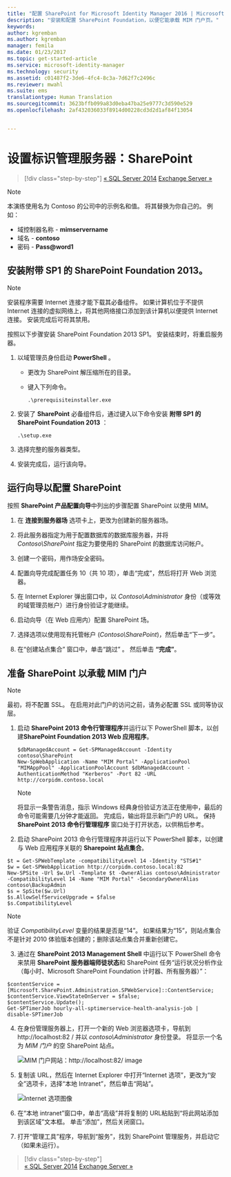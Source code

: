 ```yaml
---
title: "配置 SharePoint for Microsoft Identity Manager 2016 | Microsoft Docs"
description: "安装和配置 SharePoint Foundation，以便它能承载 MIM 门户页。"
keywords: 
author: kgremban
ms.author: kgremban
manager: femila
ms.date: 01/23/2017
ms.topic: get-started-article
ms.service: microsoft-identity-manager
ms.technology: security
ms.assetid: c01487f2-3de6-4fc4-8c3a-7d62f7c2496c
ms.reviewer: mwahl
ms.suite: ems
translationtype: Human Translation
ms.sourcegitcommit: 3623bffb099a83d0eba47ba25e9777c3d590e529
ms.openlocfilehash: 2af432036033f8914d00228cd3d2d1af84f13054


---
```


# <a name="set-up-an-identity-management-server-sharepoint"></a>设置标识管理服务器：SharePoint

>[!div class="step-by-step"]
[« SQL Server 2014](prepare-server-sql2014.md)
[Exchange Server »](prepare-server-exchange.md)

> [!NOTE]
> 本演练使用名为 Contoso 的公司中的示例名和值。 将其替换为你自己的。 例如：
> - 域控制器名称 - **mimservername**
> - 域名 - **contoso**
> - 密码 - **Pass@word1**


## <a name="install-sharepoint-foundation-2013-with-sp1"></a>安装**附带 SP1 的 SharePoint Foundation 2013**。

> [!NOTE]
> 安装程序需要 Internet 连接才能下载其必备组件。 如果计算机位于不提供 Internet 连接的虚拟网络上，将其他网络接口添加到该计算机以便提供 Internet 连接。 安装完成后可将其禁用。

按照以下步骤安装 SharePoint Foundation 2013 SP1。 安装结束时，将重启服务器。

1.  以域管理员身份启动 **PowerShell** 。

    -   更改为 SharePoint 解压缩所在的目录。

    -   键入下列命令。

        ```
        .\prerequisiteinstaller.exe
        ```

2.  安装了 **SharePoint** 必备组件后，通过键入以下命令安装 **附带 SP1 的 SharePoint Foundation 2013** ：

    ```
    .\setup.exe
    ```

3.  选择完整的服务器类型。

4.  安装完成后，运行该向导。

## <a name="run-the-wizard-to-configure-sharepoint"></a>运行向导以配置 SharePoint

按照 **SharePoint 产品配置向导**中列出的步骤配置 SharePoint 以使用 MIM。

1. 在 **连接到服务器场** 选项卡上，更改为创建新的服务器场。

2. 将此服务器指定为用于配置数据库的数据库服务器，并将 *Contoso\SharePoint* 指定为要使用的 SharePoint 的数据库访问帐户。

3. 创建一个密码，用作场安全密码。

4. 配置向导完成配置任务 10（共 10 项），单击“完成”，然后将打开 Web 浏览器。

5. 在 Internet Explorer 弹出窗口中，以 *Contoso\Administrator* 身份（或等效的域管理员帐户）进行身份验证才能继续。

6. 启动向导（在 Web 应用内）配置 SharePoint 场。

7. 选择选项以使用现有托管帐户 (*Contoso\SharePoint*)，然后单击“下一步”。

8. 在“创建站点集合”  窗口中，单击“跳过” 。  然后单击 **“完成”**。

## <a name="prepare-sharepoint-to-host-the-mim-portal"></a>准备 SharePoint 以承载 MIM 门户

> [!NOTE]
> 最初，将不配置 SSL。 在启用对此门户的访问之前，请务必配置 SSL 或同等协议层。

1. 启动 **SharePoint 2013 命令行管理程序**并运行以下 PowerShell 脚本，以创建**SharePoint Foundation 2013 Web 应用程序**。

    ```
    $dbManagedAccount = Get-SPManagedAccount -Identity contoso\SharePoint
    New-SpWebApplication -Name "MIM Portal" -ApplicationPool "MIMAppPool" -ApplicationPoolAccount $dbManagedAccount -AuthenticationMethod "Kerberos" -Port 82 -URL http://corpidm.contoso.local
    ```

    > [!NOTE]
    > 将显示一条警告消息，指示 Windows 经典身份验证方法正在使用中，最后的命令可能需要几分钟才能返回。 完成后，输出将显示新门户的 URL。 保持 **SharePoint 2013 命令行管理程序** 窗口处于打开状态，以供稍后参考。

2. 启动 SharePoint 2013 命令行管理程序并运行以下 PowerShell 脚本，以创建与 Web 应用程序关联的 **Sharepoint 站点集合**。

  ```
  $t = Get-SPWebTemplate -compatibilityLevel 14 -Identity "STS#1"
  $w = Get-SPWebApplication http://corpidm.contoso.local:82
  New-SPSite -Url $w.Url -Template $t -OwnerAlias contoso\Administrator
  -CompatibilityLevel 14 -Name "MIM Portal" -SecondaryOwnerAlias contoso\BackupAdmin
  $s = SpSite($w.Url)
  $s.AllowSelfServiceUpgrade = $false
  $s.CompatibilityLevel
  ```

  > [!NOTE]
  > 验证 *CompatibilityLevel* 变量的结果是否是“14”。 如果结果为“15”，则站点集合不是针对 2010 体验版本创建的；删除该站点集合并重新创建它。

3. 通过在 **SharePoint 2013 Management Shell** 中运行以下 PowerShell 命令来禁用 **SharePoint 服务器端师徒状态**和 SharePoint 任务“运行状况分析作业（每小时、Microsoft SharePoint Foundation 计时器、所有服务器）”：

  ```
  $contentService = [Microsoft.SharePoint.Administration.SPWebService]::ContentService;
  $contentService.ViewStateOnServer = $false;
  $contentService.Update();
  Get-SPTimerJob hourly-all-sptimerservice-health-analysis-job | disable-SPTimerJob
  ```

4. 在身份管理服务器上，打开一个新的 Web 浏览器选项卡，导航到 http://localhost:82 / 并以 *contoso\Administrator* 身份登录。  将显示一个名为 *MIM 门户* 的空 SharePoint 站点。

    ![MIM 门户网站：http://localhost:82/ image](media/MIM-DeploySP1.png)

5. 复制该 URL，然后在 Internet Explorer 中打开“Internet 选项”，更改为“安全”选项卡，选择“本地 Intranet”，然后单击“网站”。

    ![Internet 选项图像](media/MIM-DeploySP2.png)

6. 在“本地 intranet”窗口中，单击“高级”并将复制的 URL粘贴到“将此网站添加到该区域”文本框。 单击“添加”，然后关闭窗口。

7. 打开“管理工具”程序，导航到“服务”，找到 SharePoint 管理服务，并启动它（如果未运行）。

>[!div class="step-by-step"]  
[« SQL Server 2014](prepare-server-sql2014.md)
[Exchange Server »](prepare-server-exchange.md)



<!--HONumber=Jan17_HO4-->


